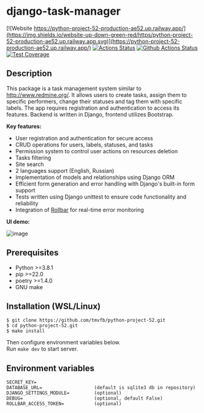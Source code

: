 # django-task-manager
[![Website https://python-project-52-production-ae52.up.railway.app/](https://img.shields.io/website-up-down-green-red/https/python-project-52-production-ae52.up.railway.app.svg)](https://python-project-52-production-ae52.up.railway.app/)
[![Actions Status](https://github.com/tmvfb/python-project-52/workflows/hexlet-check/badge.svg)](https://github.com/tmvfb/python-project-52/actions)
[![Github Actions Status](https://github.com/tmvfb/python-project-52/workflows/Python%20CI/badge.svg)](https://github.com/tmvfb/python-project-52/actions)
[![Test Coverage](https://api.codeclimate.com/v1/badges/d9a8f7c4c888941fe195/test_coverage)](https://codeclimate.com/github/tmvfb/python-project-52/test_coverage)

## Description
This package is a task management system similar to http://www.redmine.org/. It allows users to create tasks, assign them to specific performers, change their statuses and tag them with specific labels. The app requires registration and authentication to access its features. Backend is written in Django, frontend utilizes Bootstrap.
  
**Key features:**
* User registration and authentication for secure access
* CRUD operations for users, labels, statuses, and tasks
* Permission system to control user actions on resources deletion
* Tasks filtering
* Site search
* 2 languages support (English, Russian)
* Implementation of models and relationships using Django ORM
* Efficient form generation and error handling with Django's built-in form support
* Tests written using Django unittest to ensure code functionality and reliability
* Integration of [Rollbar](https://rollbar.com/) for real-time error monitoring
  
**UI demo:**
  
![image](https://github.com/tmvfb/python-project-52/assets/116455436/fbb117e8-225a-4013-b9cf-f7449eacf14f)

## Prerequisites
* Python >=3.8.1
* pip >=22.0
* poetry >=1.4.0
* GNU make

## Installation (WSL/Linux)
```
$ git clone https://github.com/tmvfb/python-project-52.git
$ cd python-project-52.git
$ make install
```
Then configure environment variables below.  
Run `make dev` to start server.

## Environment variables
```
SECRET_KEY=
DATABASE_URL=                   (default is sqlite3 db in repository)
DJANGO_SETTINGS_MODULE=         (optional) 
DEBUG=                          (optional, default False) 
ROLLBAR_ACCESS_TOKEN=           (optional) 
```
